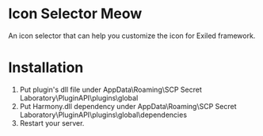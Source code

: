 # Icon Selector Meow
An icon selector that can help you customize the icon for Exiled framework.
# Installation
1. Put plugin's dll file under AppData\Roaming\SCP Secret Laboratory\PluginAPI\plugins\global
2. Put Harmony.dll dependency under AppData\Roaming\SCP Secret Laboratory\PluginAPI\plugins\global\dependencies
3. Restart your server.